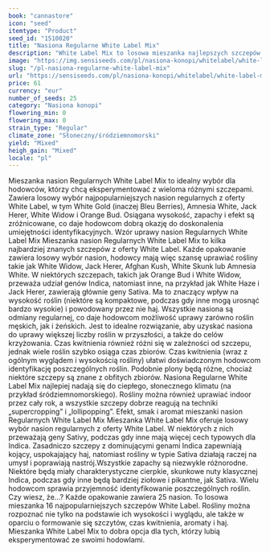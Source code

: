 ```yaml
---
book: "cannastore"
icon: "seed"
itemtype: "Product"
seed_id: "1510020"
title: "Nasiona Regularne White Label Mix"
description: "White Label Mix to losowa mieszanka najlepszych szczepów White Label. Jedne są w typie Sativa, a inne Indica. Produkują rośliny męskie i żeńskie."
image: "https://img.sensiseeds.com/pl/nasiona-konopi/whitelabel/white-label-mix-image.png"
slug: "/pl-nasiona-regularne-white-label-mix"
url: "https://sensiseeds.com/pl/nasiona-konopi/whitelabel/white-label-mix?a_aid=cannastore"
price: 61
currency: "eur"
number_of_seeds: 25
category: "Nasiona konopi"
flowering_min: 0
flowering_max: 0
strain_type: "Regular"
climate_zone: "Słoneczny/śródziemnomorski"
yield: "Mixed"
heigh_gain: "Mixed"
locale: "pl"
---
```

Mieszanka nasion Regularnych White Label Mix to idealny wybór dla hodowców, którzy chcą eksperymentować z wieloma różnymi szczepami. Zawiera losowy wybór najpopularniejszych nasion regularnych z oferty White Label, w tym White Gold (inaczej Bleu Berries), Amnesia White, Jack Herer, White Widow i Orange Bud. Osiągana wysokość, zapachy i efekt są zróżnicowane, co daje hodowcom dobrą okazję do doskonalenia umiejętności identyfikacyjnych. Wzór uprawy nasion Regularnych White Label Mix Mieszanka nasion Regularnych White Label Mix to kilka najbardziej znanych szczepów z oferty White Label. Każde opakowanie zawiera losowy wybór nasion, hodowcy mają więc szansę uprawiać rośliny takie jak White Widow, Jack Herer, Afghan Kush, White Skunk lub Amnesia White. W niektórych szczepach, takich jak Orange Bud i White Widow, przeważa udział genów Indica, natomiast inne, na przykład jak White Haze i Jack Herer, zawierają głównie geny Sativa. Ma to znaczący wpływ na wysokość roślin (niektóre są kompaktowe, podczas gdy inne mogą urosnąć bardzo wysokie) i powodowany przez nie haj. Wszystkie nasiona są odmiany regularnej, co daje hodowcom możliwość uprawy zarówno roślin męskich, jak i żeńskich. Jest to idealne rozwiązanie, aby uzyskać nasiona do uprawy większej liczby roślin w przyszłości, a także do celów krzyżowania. Czas kwitnienia również różni się w zależności od szczepu, jednak wiele roślin szybko osiąga czas zbiorów. Czas kwitnienia (wraz z ogólnym wyglądem i wysokością rośliny) ułatwi doświadczonym hodowcom identyfikację poszczególnych roślin. Podobnie plony będą różne, chociaż niektóre szczepy są znane z obfitych zbiorów. Nasiona Regularne White Label Mix najlepiej nadają się do ciepłego, słonecznego klimatu (na przykład śródziemnomorskiego). Rośliny można również uprawiać indoor przez cały rok, a wszystkie szczepy dobrze reagują na techniki „supercropping” i „lollipopping”. Efekt, smak i aromat mieszanki nasion Regularnych White Label Mix Mieszanka White Label Mix oferuje losowy wybór nasion regularnych z oferty White Label. W niektórych z nich przeważają geny Sativy, podczas gdy inne mają więcej cech typowych dla Indica. Zasadniczo szczepy z dominującymi genami Indica zapewniają kojący, uspokajający haj, natomiast rośliny w typie Sativa działają raczej na umysł i poprawiają nastrój.Wszystkie zapachy są niezwykle różnorodne. Niektóre będą miały charakterystyczne cierpkie, skunkowe nuty klasycznej Indica, podczas gdy inne będą bardziej ziołowe i pikantne, jak Sativa. Wielu hodowcom sprawia przyjemność identyfikowanie poszczególnych roślin. Czy wiesz, że…? Każde opakowanie zawiera 25 nasion. To losowa mieszanka 16 najpopularniejszych szczepów White Label. Rośliny można rozpoznać nie tylko na podstawie ich wysokości i wyglądu, ale także w oparciu o formowanie się szczytów, czas kwitnienia, aromaty i haj. Mieszanka White Label Mix to dobra opcja dla tych, którzy lubią eksperymentować ze swoimi hodowlami.
